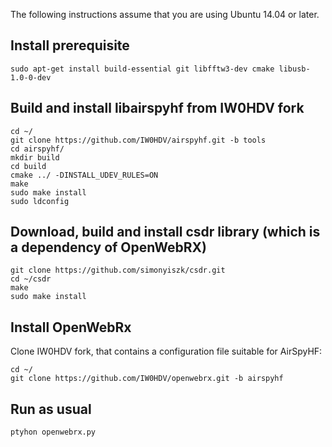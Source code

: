 The following instructions assume that you are using Ubuntu 14.04 or later.

## Install prerequisite
    sudo apt-get install build-essential git libfftw3-dev cmake libusb-1.0-0-dev

## Build and install libairspyhf from IW0HDV fork
    cd ~/
    git clone https://github.com/IW0HDV/airspyhf.git -b tools
    cd airspyhf/
    mkdir build
    cd build
    cmake ../ -DINSTALL_UDEV_RULES=ON
    make
    sudo make install
    sudo ldconfig


## Download, build and install csdr library (which is a dependency of OpenWebRX) 
    git clone https://github.com/simonyiszk/csdr.git
    cd ~/csdr
    make
    sudo make install


## Install OpenWebRx
Clone IW0HDV fork, that contains a configuration file suitable for AirSpyHF:    
    
    cd ~/
    git clone https://github.com/IW0HDV/openwebrx.git -b airspyhf

## Run as usual

    ptyhon openwebrx.py


